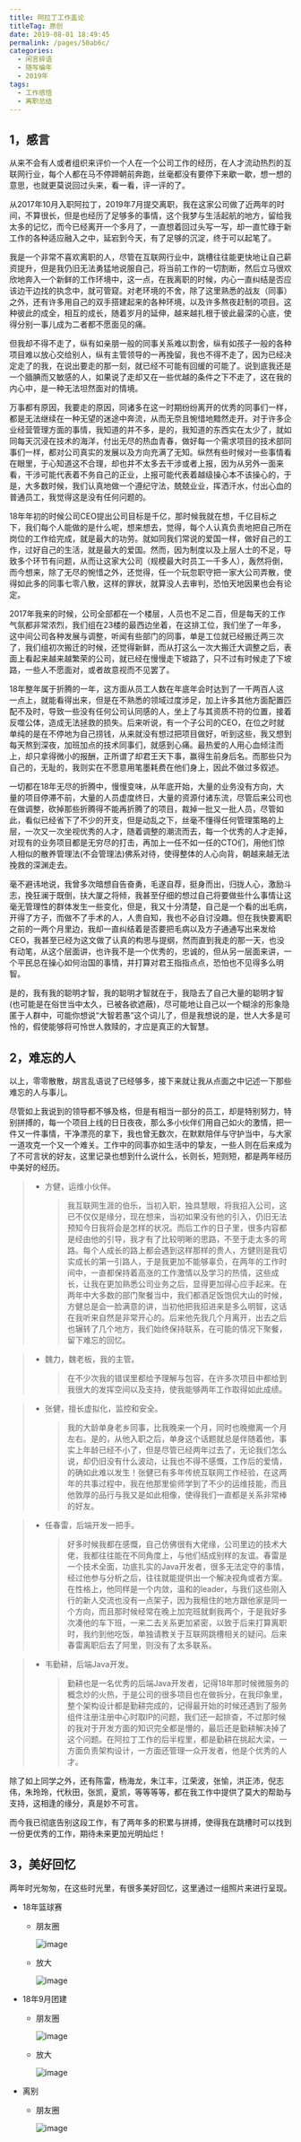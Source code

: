 ```yaml
---
title: 阿拉丁工作盖论
titleTag: 原创
date: 2019-08-01 18:49:45
permalink: /pages/50ab6c/
categories:
  - 闲言碎语
  - 随写编年
  - 2019年
tags:
  - 工作感悟
  - 离职总结
---
```


## 1，感言

从来不会有人或者组织来评价一个人在一个公司工作的经历，在人才流动热烈的互联网行业，每个人都在马不停蹄朝前奔跑，丝毫都没有要停下来歇一歇，想一想的意思，也就更莫说回过头来，看一看，评一评的了。

从2017年10月入职阿拉丁，2019年7月提交离职，我在这家公司做了近两年的时间，不算很长，但是也经历了足够多的事情，这个我梦与生活起航的地方，留给我太多的记忆，而今已经离开一个多月了，一直想着回过头写一写，却一直忙碌于新工作的各种适应融入之中，延宕到今天，有了足够的沉淀，终于可以起笔了。

我是一个非常不喜欢离职的人，尽管在互联网行业中，跳槽往往能更快地让自己薪资提升，但是我仍旧无法勇猛地说服自己，将当前工作的一切割断，然后立马很欢欣地奔入一个新鲜的工作环境中，这一点，在我离职的时候，内心一直纠结是否应该边干边找的执念中，就可管窥。对老环境的不舍，除了这里熟悉的战友（同事）之外，还有许多用自己的双手搭建起来的各种环境，以及许多熬夜赶制的项目。这种彼此的成全，相互的成长，随着岁月的延伸，越来越扎根于彼此最深的心底，使得分别一事儿成为二者都不愿面见的痛。

但我却不得不走了，纵有如亲朋一般的同事关系难以割舍，纵有如孩子一般的各种项目难以放心交给别人，纵有主管领导的一再挽留，我也不得不走了，因为已经决定走了的我，在说出要走的那一刻，就已经不可能有回缓的可能了。说到底我还是一个腼腆而又敏感的人，如果说了走却又在一些优越的条件之下不走了，这在我的内心中，是一种无法坦然面对的情境。

万事都有原因，我要走的原因，同诸多在这一时期纷纷离开的优秀的同事们一样，都是无法继续在一种无望的迷途中奔流，从而无奈且惋惜地黯然走开。对于许多企业经营管理方面的事情，我知道的并不多，是的，我知道的东西实在太少了，就如同每天沉浸在技术的海洋，付出无尽的热血青春，做好每一个需求项目的技术部同事们一样，都对公司真实的发展以及方向充满了无知。纵然有些时候对一些事情看在眼里，于心知道这不合理，却也并不太多去干涉或者上报，因为从另外一面来看，干涉可能代表着不务自己的正业，上报可能代表着越级操心本不该操心的，于是，大多数时候，我们认真地做一个遵纪守法，兢兢业业，挥洒汗水，付出心血的普通员工，我觉得这是没有任何问题的。

18年年初的时候公司CEO提出公司目标是千亿，那时候我就在想，千亿目标之下，我们每个人能做的是什么呢，想来想去，觉得，每个人认真负责地把自己所在岗位的工作给完成，就是最大的功劳。就如同我们常说的爱国一样，做好自己的工作，过好自己的生活，就是最大的爱国。然而，因为制度以及上层人士的不足，导致多个环节有问题，从而让这家大公司（规模最大时员工一千多人），轰然将倒，而今想来，除了无尽的惋惜之外，还觉得，任一个玩忽职守把一家大公司弄散，使得如此多的同事七零八散，这样的罪状，就算没人去审判，恐怕天地因果也会有论定。

2017年我来的时候，公司全部都在一个楼层，人员也不足二百，但是每天的工作气氛都非常浓烈，我们组在23楼的最西边坐着，在这排工位，我们坐了一年多，这中间公司各种发展与调整，听闻有些部门的同事，单是工位就已经搬迁两三次了，我们组初次搬迁的时候，还觉得新鲜，而从打这么一次大搬迁大调整之后，表面上看起来越来越繁荣的公司，就已经在慢慢走下坡路了，只不过有时候走了下坡路，一些人不愿面对，或者故意视而不见罢了。

18年整年属于折腾的一年，这方面从员工人数在年底年会时达到了一千两百人这一点上，就能看得出来，但是在不熟悉的领域过度涉足，加上许多其他方面配置匹配不及时，导致一些没有任何公司认同感的人，坐上了与其资质不符的位置，接着反噬公体，造成无法拯救的损失。后来听说，有一个子公司的CEO，在位之时就单纯的是在不停地为自己捞钱，从来就没有想过把项目做好，听到这些，我又想到每天熬到深夜，加班加点的技术同事们，就感到心痛。最热爱的人用心血倾注而上，却只拿得微小的报酬，正所谓了却君王天下事，赢得生前身后名。而那些只为自己的，无耻的，我则实在不愿意用笔墨耗费在他们身上，因此不做过多叙述。

一切都在18年无尽的折腾中，慢慢变味，从年底开始，大量的业务没有方向，大量的项目停滞不前，大量的人员虚度终日，大量的资源付诸东流，尽管后来公司也在做调整，砍掉那些折腾得不能再折腾了的项目，裁掉一批又一批人员，尽管如此，看似已经省下了不少的开支，但是动乱之下，丝毫不懂得任何管理策略的上层，一次又一次坐视优秀的人才，随着调整的潮流而去，每一个优秀的人才走掉，对现有的业务项目都是无穷尽的打击，再加上一任不如一任的CTO们，用他们惊人相似的散养管理法(不会管理法)佛系对待，使得整体的人心向背，朝越来越无法挽救的深渊走去。

毫不避讳地说，我曾多次暗想自告奋勇，毛遂自荐，挺身而出，归拢人心，激励斗志，挽狂澜于既倒，扶大厦之将倾，我甚至仔细的想过自己将要做些什么事情让这毫无管理性的群体发生一些变化，但是，我又十分清楚，自己是一个看的出毛病，开得了方子，而做不了手术的人，人贵自知，我也不必自讨没趣。但在我快要离职之前的一两个月里边，我却一直纠结着是否要把毛病以及方子通通写出来发给CEO，我甚至已经为这文做了认真的构思与提纲，然而直到我走的那一天，也没有动笔，从这个层面讲，也许我不是一个优秀的，忠诚的，但从另一层面来讲，一个平民总在操心如何治国的事情，并打算对君王指指点点，恐怕也不见得多么明智。

是的，我有我的聪明才智，我的聪明才智就在于，我隐去了自己大量的聪明才智(也可能是在俗世当中太久，已被各欲遮蔽)，尽可能地让自己以一个糊涂的形象隐匿于人群中，可能你想说“大智若愚”这个词儿了，但是我想说的是，世人大多是可怜的，假使能够将可怜世人救赎的，才应是真正的大智慧。

## 2，难忘的人

以上，零零散散，胡言乱语说了已经够多，接下来就让我从点面之中记述一下那些难忘的人与事儿。

尽管如上我说到的领导都不够及格，但是有相当一部分的员工，却是特别努力，特别拼搏的，每一个项目上线的日日夜夜，那么多小伙伴们用自己如火的激情，把一件又一件事情，干净漂亮的拿下，我也曾无数次，在默默陪伴与守护当中，与大家一道攻克一个又一个难关。工作中的同事亦如生活中的挚友，一些人则在后来成为了不可言状的好友，这里记录也想到什么说什么，长则长，短则短，都是两年经历中美好的经历。

> - 方健，运维小伙伴。
>   > 我互联网生涯的伯乐，当初入职，独具慧眼，将我招入公司，这已不仅仅是缘分，现在想来，当初如果没有他的引入，仍旧无法预知今日我将会是怎样的状况。而后工作的日子里，很多内容都是经由他的引导，我才有了比较明晰的思路，不至于走太多的弯路。每个人成长的路上都会遇到这样那样的贵人，方健则是我切实成长的第一引路人，于是我更加不能够辜负，在两年的工作时间中，一直都保持着高涨的工作激情以及学习的热情，这些成长，让我在更加熟悉公司业务之后，显得更加得心应手起来。在两年中大多数的部门聚餐当中，我们都酒足饭饱侃大山的时候，方健总是会一脸满意的讲，当初他把我招进来是多么明智，这话在我听来自然是非常开心的。后来他先我几个月离开，出去之后也辗转了几个地方，我们始终保持联系，在可能的情况下聚餐，留下难忘的回忆。

> - 魏力，魏老板，我的主管。
>
>   > 在不少次我的错误里都给予理解与包容，在许多次项目中都给到我很大的发挥空间以及支持，使我能够两年工作取得如此成绩。

> - 张健，擅长虚拟化，监控和安全。
>
>   > 我的大龄单身老乡同事，比我晚来一个月，同时也晚撤离一个月左右。是的，从他入职之后，单身这个话题就总是伴随着他，事实上年龄已经不小了，但是尽管已经两年过去了，无论我们怎么说，却仍旧没有什么波动，让我也不得不感慨，工作后的爱情，的确如此难以发生！张健已有多年传统互联网工作经验，在这两年的共事过程中，我在他那里偷师学到了不少的运维技能，而且他敦厚的品行与我又是如此相像，使得我们一直都是关系非常棒的好友。

> - 任春雷，后端开发一把手。
>
>   > 好多时候我都在感慨，自己仿佛很有大佬缘，公司里边的技术大佬，我都往往能在不同角度上，与他们结成别样的友谊。春雷是一个技术全面，功底扎实的Java开发者，很多无法定夺的事情，经过他参与分析之后，往往就能提供出一个解决视角或者方案。在性格上，他同样是一个内敛，温和的leader，与我们这些刚入行的新人交流也没有一点架子，因为我租住的地方跟他家是同一个方向，而且那时候经常在晚上加完班就剩我两个，于是我好多次凑他的车下班，一来二去关系更加紧密，以致于后来打算离职时，我约到他吃饭，单独请教关于互联网跳槽相关的疑问。后来春雷离职后去了阿里，则没有了太多联系。

> - 韦勤耕，后端Java开发。
>
>   > 勤耕也是一名优秀的后端Java开发者，记得18年那时候微服务的概念炒的火热，于是公司的很多项目也在做拆分，在我印象里，整个架构设计都是勤耕完成的，记得最开始的时候还遇到了服务组件注册注册中心时取IP的问题，我们还一起排查，不过那时候的我对于开发方面的知识完全都是懵的，最后还是勤耕解决掉了这个问题。在阿拉丁工作的后半程里，都是勤耕在挑起大梁，一方面负责架构设计，一方面还管理一众开发者，他是个优秀的人才。

除了如上同学之外，还有陈雷，杨海龙，朱江丰，江荣波，张愉，洪正沛，倪志伟，朱玲玲，代秋田，张凯，夏凯，等等等等，都在我工作中提供了莫大的帮助与支持，这相逢的缘分，真是妙不可言。

而今我已彻底告别这段工作，有了两年多的积累与拼搏，使得我在跳槽时可以找到一份更优秀的工作，期待未来更加光明灿烂！

## 3，美好回忆

两年时光匆匆，在这些时光里，有很多美好回忆，这里通过一组照片来进行呈现。

- 18年篮球赛

  - 朋友圈

    ![image](http://t.eryajf.net/imgs/2021/09/c4667ddb7c2e7455.jpg)

  - 放大

    ![image](http://t.eryajf.net/imgs/2021/09/d5d60d9b8cc1295c.jpg)

  

- 18年9月团建

  - 朋友圈

    ![image](http://t.eryajf.net/imgs/2021/09/af7c9be3d1bea0d7.jpg)

  - 放大

    ![image](http://t.eryajf.net/imgs/2021/09/df21682119516e7b.jpg)

- 离别

  - 朋友圈

    ![image](http://t.eryajf.net/imgs/2021/09/caf44bfedf6c9659.jpg)